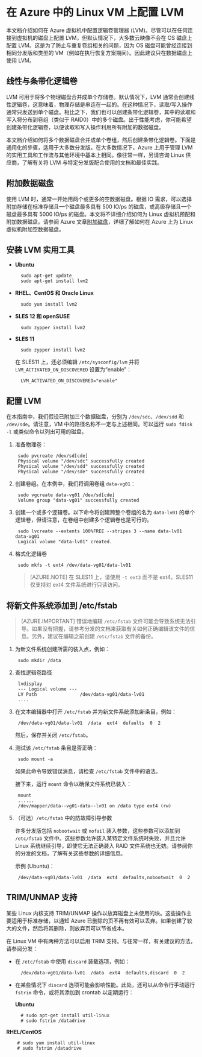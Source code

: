 <properties
    pageTitle="在运行 Linux 的虚拟机上配置 LVM | Azure"
    description="了解如何在 Azure 中的 Linux 上配置 LVM。"
    services="virtual-machines-linux"
    documentationcenter="na"
    author="szarkos"
    manager="timlt"
    editor="tysonn"
    tag="azure-service-management,azure-resource-manager" />
<tags
    ms.assetid="7f533725-1484-479d-9472-6b3098d0aecc"
    ms.service="virtual-machines-linux"
    ms.workload="infrastructure-services"
    ms.tgt_pltfrm="vm-linux"
    ms.devlang="na"
    ms.topic="article"
    ms.date="12/02/2016"
    wacn.date="01/20/2017"
    ms.author="szark" />

# 在 Azure 中的 Linux VM 上配置 LVM
本文档介绍如何在 Azure 虚拟机中配置逻辑卷管理器 (LVM)。尽管可以在任何连接到虚拟机的磁盘上配置 LVM，但默认情况下，大多数云映像不会在 OS 磁盘上配置 LVM。这是为了防止与重复卷组相关的问题，因为 OS 磁盘可能曾经连接到相同分发版和类型的 VM（例如在执行恢复方案期间）。因此建议只在数据磁盘上使用 LVM。

## 线性与条带化逻辑卷
LVM 可用于将多个物理磁盘合并成单个存储卷。默认情况下，LVM 通常会创建线性逻辑卷，这意味着，物理存储是串连在一起的。在这种情况下，读取/写入操作通常只发送到单个磁盘。相比之下，我们也可以创建条带化逻辑卷，其中的读取和写入将分布到卷组（类似于 RAID0）中的多个磁盘。出于性能考虑，你可能希望创建条带化逻辑卷，以便读取和写入操作利用所有附加的数据磁盘。

本文档介绍如何将多个数据磁盘合并成单个卷组，然后创建条带化逻辑卷。下面是通用化的步骤，适用于大多数分发版。在大多数情况下，Azure 上用于管理 LVM 的实用工具和工作流与其他环境中基本上相同。像往常一样，另请咨询 Linux 供应商，了解有关将 LVM 与特定分发版配合使用的文档和最佳实践。

## 附加数据磁盘
使用 LVM 时，通常一开始用两个或更多的空数据磁盘。根据 IO 需求，可以选择附加存储在标准存储且一个磁盘最多具有 500 IO/ps 的磁盘，或高级存储且一个磁盘最多具有 5000 IO/ps 的磁盘。本文将不详细介绍如何为 Linux 虚拟机预配和附加数据磁盘。请参阅 Azure 文章[附加磁盘](/documentation/articles/virtual-machines-linux-add-disk/)，详细了解如何在 Azure 上为 Linux 虚拟机附加空数据磁盘。

## 安装 LVM 实用工具
* **Ubuntu**

        sudo apt-get update
        sudo apt-get install lvm2

* **RHEL、CentOS 和 Oracle Linux**

        sudo yum install lvm2

* **SLES 12 和 openSUSE**

        sudo zypper install lvm2

* **SLES 11**

        sudo zypper install lvm2

    在 SLES11 上，还必须编辑 `/etc/sysconfig/lvm` 并将 `LVM_ACTIVATED_ON_DISCOVERED` 设置为“enable”：

        LVM_ACTIVATED_ON_DISCOVERED="enable" 

## 配置 LVM
在本指南中，我们假设已附加三个数据磁盘，分别为 `/dev/sdc`、`/dev/sdd` 和 `/dev/sde`。请注意，VM 中的路径名称不一定与上述相同。可以运行 `sudo fdisk -l` 或类似命令以列出可用的磁盘。

1. 准备物理卷：

        sudo pvcreate /dev/sd[cde]
        Physical volume "/dev/sdc" successfully created
        Physical volume "/dev/sdd" successfully created
        Physical volume "/dev/sde" successfully created

2. 创建卷组。在本例中，我们将调用卷组 `data-vg01`：

        sudo vgcreate data-vg01 /dev/sd[cde]
        Volume group "data-vg01" successfully created

3. 创建一个或多个逻辑卷。以下命令将创建跨整个卷组的名为 `data-lv01` 的单个逻辑卷，但请注意，在卷组中创建多个逻辑卷也是可行的。

        sudo lvcreate --extents 100%FREE --stripes 3 --name data-lv01 data-vg01
        Logical volume "data-lv01" created.

4. 格式化逻辑卷

        sudo mkfs -t ext4 /dev/data-vg01/data-lv01

    > [AZURE.NOTE]
    在 SLES11 上，请使用 `-t ext3` 而不是 ext4。SLES11 仅支持对 ext4 文件系统进行只读访问。

## 将新文件系统添加到 /etc/fstab
> [AZURE.IMPORTANT]
错误地编辑 `/etc/fstab` 文件可能会导致系统无法引导。如果没有把握，请参考分发的文档来获取有关如何正确编辑该文件的信息。另外，建议在编辑之前创建 `/etc/fstab` 文件的备份。

1. 为新文件系统创建所需的装入点，例如：

        sudo mkdir /data

2. 查找逻辑卷路径

        lvdisplay
        --- Logical volume ---
        LV Path                /dev/data-vg01/data-lv01
        ....

3. 在文本编辑器中打开 `/etc/fstab` 并为新文件系统添加新条目，例如：

        /dev/data-vg01/data-lv01  /data  ext4  defaults  0  2

    然后，保存并关闭 `/etc/fstab`。

4. 测试该 `/etc/fstab` 条目是否正确：

        sudo mount -a

    如果此命令导致错误消息，请检查 `/etc/fstab` 文件中的语法。
   
    接下来，运行 `mount` 命令以确保文件系统已装入：

        mount
        ......
        /dev/mapper/data--vg01-data--lv01 on /data type ext4 (rw)

5. （可选）`/etc/fstab` 中的防故障引导参数
   
    许多分发版包括 `nobootwait` 或 `nofail` 装入参数，这些参数可以添加到 `/etc/fstab` 文件中。这些参数允许装入某特定文件系统时失败，并且允许 Linux 系统继续引导，即使它无法正确装入 RAID 文件系统也无妨。请参阅你的分发的文档，了解有关这些参数的详细信息。
   
    示例 (Ubuntu)：

        /dev/data-vg01/data-lv01  /data  ext4  defaults,nobootwait  0  2

## TRIM/UNMAP 支持
某些 Linux 内核支持 TRIM/UNMAP 操作以放弃磁盘上未使用的块。这些操作主要适用于标准存储，以通知 Azure 已删除的页不再有效可以丢弃。如果创建了较大的文件，然后将其删除，则放弃页可以节省成本。

在 Linux VM 中有两种方法可以启用 TRIM 支持。与往常一样，有关建议的方法，请参阅分发：

- 在 `/etc/fstab` 中使用 `discard` 装载选项，例如：

        /dev/data-vg01/data-lv01  /data  ext4  defaults,discard  0  2

- 在某些情况下 `discard` 选项可能会影响性能。此处，还可以从命令行手动运行 `fstrim` 命令，或将其添加到 crontab 以定期运行：

    **Ubuntu**

        # sudo apt-get install util-linux
        # sudo fstrim /datadrive

**RHEL/CentOS**

        # sudo yum install util-linux
        # sudo fstrim /datadrive

<!---HONumber=Mooncake_0116_2017-->